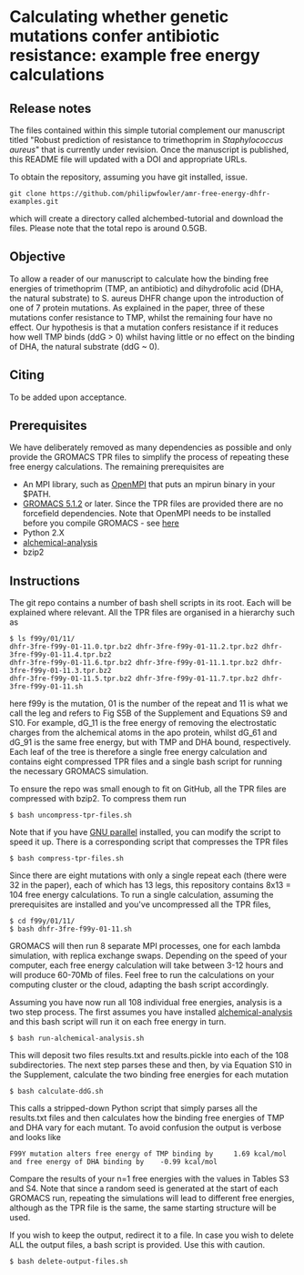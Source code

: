 # Calculating whether genetic mutations confer antibiotic resistance: example free energy calculations

## Release notes

The files contained within this simple tutorial complement our manuscript titled "Robust prediction of resistance to trimethoprim in *Staphylococcus aureus*" that is currently under revision. Once the manuscript is published, this README file will updated with a DOI and appropriate URLs.

To obtain the repository, assuming you have git installed, issue.

    git clone https://github.com/philipwfowler/amr-free-energy-dhfr-examples.git 

which will create a directory called alchembed-tutorial and download the files. Please note that the total repo is around 0.5GB.

## Objective

To allow a reader of our manuscript to calculate how the binding free energies of trimethoprim (TMP, an antibiotic) and dihydrofolic acid (DHA, the natural substrate) to S. aureus DHFR change upon the introduction of one of 7 protein mutations. As explained in the paper, three of these mutations confer resistance to TMP, whilst the remaining four have no effect. Our hypothesis is that a mutation confers resistance if it reduces how well TMP binds (ddG > 0) whilst having little or no effect on the binding of DHA, the natural substrate (ddG ~ 0).

## Citing

To be added upon acceptance.

## Prerequisites

We have deliberately removed as many dependencies as possible and only provide the GROMACS TPR files to simplify the process of repeating these free energy calculations. The remaining prerequisites are

- An MPI library, such as [OpenMPI](https://www.open-mpi.org) that puts an mpirun binary in your $PATH.
- [GROMACS 5.1.2](http://www.gromacs.org) or later. Since the TPR files are provided there are no forcefield dependencies. Note that OpenMPI needs to be installed before you compile GROMACS - see [here](http://manual.gromacs.org/documentation/2016.4/install-guide/index.html)
- Python 2.X
- [alchemical-analysis](https://github.com/MobleyLab/alchemical-analysis)
- bzip2

## Instructions

The git repo contains a number of bash shell scripts in its root. Each will be explained where relevant. All the TPR files are organised in a hierarchy such as 

	$ ls f99y/01/11/
	dhfr-3fre-f99y-01-11.0.tpr.bz2 dhfr-3fre-f99y-01-11.2.tpr.bz2 dhfr-3fre-f99y-01-11.4.tpr.bz2 
	dhfr-3fre-f99y-01-11.6.tpr.bz2 dhfr-3fre-f99y-01-11.1.tpr.bz2 dhfr-3fre-f99y-01-11.3.tpr.bz2 
	dhfr-3fre-f99y-01-11.5.tpr.bz2 dhfr-3fre-f99y-01-11.7.tpr.bz2 dhfr-3fre-f99y-01-11.sh
	
here f99y is the mutation, 01 is the number of the repeat and 11 is what we call the leg and refers to Fig S5B of the Supplement and Equations S9 and S10. For example, dG_11 is the free energy of removing the electrostatic charges from the alchemical atoms in the apo protein, whilst dG_61 and dG_91 is the same free energy, but with TMP and DHA bound, respectively. Each leaf of the tree is therefore a single free energy calculation and contains eight compressed TPR files and a single bash script for running the necessary GROMACS simulation.

To ensure the repo was small enough to fit on GitHub, all the TPR files are compressed with bzip2. To compress them run

	$ bash uncompress-tpr-files.sh 
	
Note that if you have [GNU parallel](https://www.gnu.org/software/parallel/) installed, you can modify the script to speed it up. There is a corresponding script that compresses the TPR files

	$ bash compress-tpr-files.sh 

Since there are eight mutations with only a single repeat each (there were 32 in the paper), each of which has 13 legs, this repository contains 8x13 = 104 free energy calculations. To run a single calculation, assuming the prerequisites are installed and you've uncompressed all the TPR files, 

	$ cd f99y/01/11/
	$ bash dhfr-3fre-f99y-01-11.sh 

GROMACS will then run 8 separate MPI processes, one for each lambda simulation, with replica exchange swaps. Depending on the speed of your computer, each free energy calculation will take between 3-12 hours and will produce 60-70Mb of files. Feel free to run the calculations on your computing cluster or the cloud, adapting the bash script accordingly.

Assuming you have now run all 108 individual free energies, analysis is a two step process. The first assumes you have installed [alchemical-analysis](https://github.com/MobleyLab/alchemical-analysis) and this bash script will run it on each free energy in turn.

	$ bash run-alchemical-analysis.sh 
	
This will deposit two files results.txt and results.pickle into each of the 108 subdirectories. The next step parses these and then, by via Equation S10 in the Supplement, calculate the two binding free energies for each mutation

	$ bash calculate-ddG.sh 
	
This calls a stripped-down Python script that simply parses all the results.txt files and then calculates how the binding free energies of TMP and DHA vary for each mutant. To avoid confusion the output is verbose and looks like

    F99Y mutation alters free energy of TMP binding by     1.69 kcal/mol and free energy of DHA binding by    -0.99 kcal/mol

Compare the results of your n=1 free energies with the values in Tables S3 and S4. Note that since a random seed is generated at the start of each GROMACS run, repeating the simulations will lead to different free energies, although as the TPR file is the same, the same starting structure will be used.

If you wish to keep the output, redirect it to a file. In case you wish to delete ALL the output files, a bash script is provided. Use this with caution.

	$ bash delete-output-files.sh 



